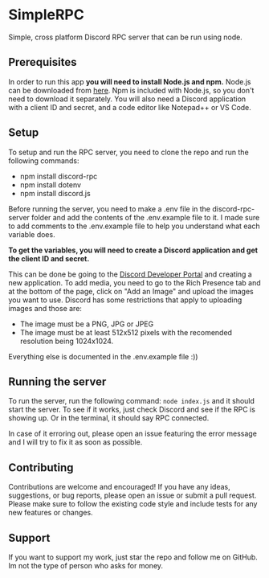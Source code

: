 # SimpleRPC
Simple, cross platform Discord RPC server that can be run using node.

## Prerequisites
In order to run this app **you will need to install Node.js and npm.** Node.js can be downloaded from [here](https://nodejs.org/en/download/). Npm is included with Node.js, so you don't need to download it separately.
You will also need a Discord application with a client ID and secret,
and a code editor like Notepad++ or VS Code.

## Setup
To setup and run the RPC server, you need to clone the repo and run the following commands:
- npm install discord-rpc
- npm install dotenv
- npm install discord.js

Before running the server, you need to make a .env file in the discord-rpc-server folder and add the contents of the .env.example file to it. I made sure to add comments to the .env.example file to help you understand what each variable does.

**To get the variables, you will need to create a Discord application and get the client ID and secret.**

This can be done be going to  the [Discord Developer Portal](https://discord.com/developers/applications) and creating a new application. To add media, you need to go to the Rich Presence tab and at the bottom of the page, click on "Add an Image" and upload the images you want to use. Discord has some restrictions that apply to uploading images and those are:

- The image must be a PNG, JPG or JPEG
- The image must be at least 512x512 pixels with the recomended resolution being 1024x1024.


Everything else is documented in the .env.example file :))

## Running the server

To run the server, run the following command: `node index.js` and it should start the server. To see if it works, just check Discord and see if the RPC is showing up. Or in the terminal, it should say RPC connected.

In case of it erroring out, please open an issue featuring the error message and I will try to fix it as soon as possible.

## Contributing

Contributions are welcome and encouraged! If you have any ideas, suggestions, or bug reports, please open an issue or submit a pull request. Please make sure to follow the existing code style and include tests for any new features or changes.

## Support

If you want to support my work, just star the repo and follow me on GitHub. Im not the type of person who asks for money.
